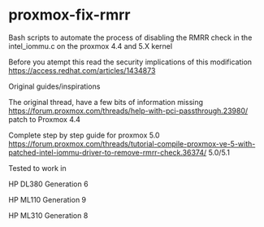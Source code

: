 # proxmox-fix-rmrr
Bash scripts to automate the process of disabling the RMRR check in the intel_iommu.c on the proxmox 4.4 and 5.X kernel

Before you atempt this read the security implications of this modification https://access.redhat.com/articles/1434873


Original guides/inspirations


The original thread, have a few bits of information missing https://forum.proxmox.com/threads/help-with-pci-passthrough.23980/ patch to Proxmox 4.4


Complete step by step guide for proxmox 5.0 https://forum.proxmox.com/threads/tutorial-compile-proxmox-ve-5-with-patched-intel-iommu-driver-to-remove-rmrr-check.36374/ 5.0/5.1


Tested to work in

  HP DL380 Generation 6
  
  HP ML110 Generation 9
  
  HP ML310 Generation 8
  
